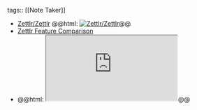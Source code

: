 tags:: [[Note Taker]]

- [Zettlr/Zettlr](https://github.com/Zettlr/Zettlr)
  @@html: <a href="https://github.com/Zettlr/Zettlr/"><img src="https://github-readme-stats-astronomer.vercel.app/api/pin/?username=Zettlr&repo=Zettlr&theme=tokyonight" alt="Zettlr/Zettlr"/></a>@@
- [Zettlr Feature Comparison](https://www.zettlr.com/features)
- @@html: <iframe src="https://www.zettlr.com/features" class="browser-tab invert"></iframe>@@